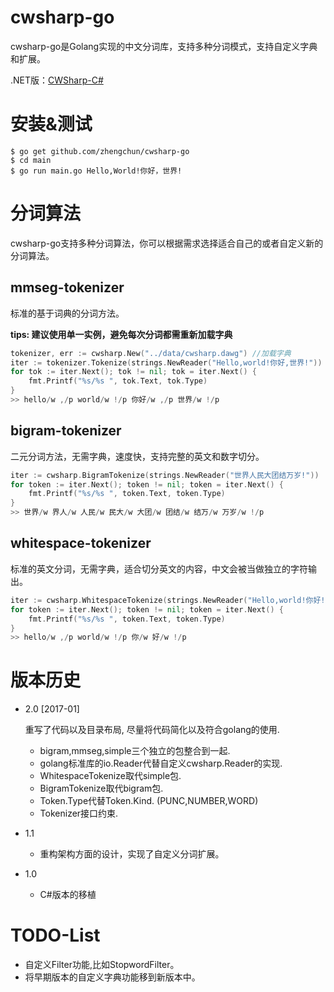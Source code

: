 cwsharp-go
====
cwsharp-go是Golang实现的中文分词库，支持多种分词模式，支持自定义字典和扩展。

.NET版：[CWSharp-C#](https://github.com/yamool/CWSharp)

安装&测试
====
```
$ go get github.com/zhengchun/cwsharp-go
$ cd main
$ go run main.go Hello,World!你好，世界!
```

分词算法
====
cwsharp-go支持多种分词算法，你可以根据需求选择适合自己的或者自定义新的分词算法。

## mmseg-tokenizer

标准的基于词典的分词方法。

**tips: 建议使用单一实例，避免每次分词都需重新加载字典**

```go
tokenizer, err := cwsharp.New("../data/cwsharp.dawg") //加载字典
iter := tokenizer.Tokenize(strings.NewReader("Hello,world!你好,世界!"))
for tok := iter.Next(); tok != nil; tok = iter.Next() {
	fmt.Printf("%s/%s ", tok.Text, tok.Type)
}
>> hello/w ,/p world/w !/p 你好/w ,/p 世界/w !/p
```

## bigram-tokenizer

二元分词方法，无需字典，速度快，支持完整的英文和数字切分。

```go
iter := cwsharp.BigramTokenize(strings.NewReader("世界人民大团结万岁!"))
for token := iter.Next(); token != nil; token = iter.Next() {
	fmt.Printf("%s/%s ", token.Text, token.Type)
}
>> 世界/w 界人/w 人民/w 民大/w 大团/w 团结/w 结万/w 万岁/w !/p
```

## whitespace-tokenizer

标准的英文分词，无需字典，适合切分英文的内容，中文会被当做独立的字符输出。

```go
iter := cwsharp.WhitespaceTokenize(strings.NewReader("Hello,world!你好!"))
for token := iter.Next(); token != nil; token = iter.Next() {
	fmt.Printf("%s/%s ", token.Text, token.Type)
}
>> hello/w ,/p world/w !/p 你/w 好/w !/p
```

版本历史
====
- 2.0 [2017-01]

	重写了代码以及目录布局, 尽量将代码简化以及符合golang的使用.
		
	- bigram,mmseg,simple三个独立的包整合到一起.
	- golang标准库的io.Reader代替自定义cwsharp.Reader的实现.
	- WhitespaceTokenize取代simple包.
	- BigramTokenize取代bigram包.
	- Token.Type代替Token.Kind. (PUNC,NUMBER,WORD)
	- Tokenizer接口约束.
- 1.1 
	- 重构架构方面的设计，实现了自定义分词扩展。
- 1.0 
	- C#版本的移植

TODO-List
====
- 自定义Filter功能,比如StopwordFilter。
- 将早期版本的自定义字典功能移到新版本中。